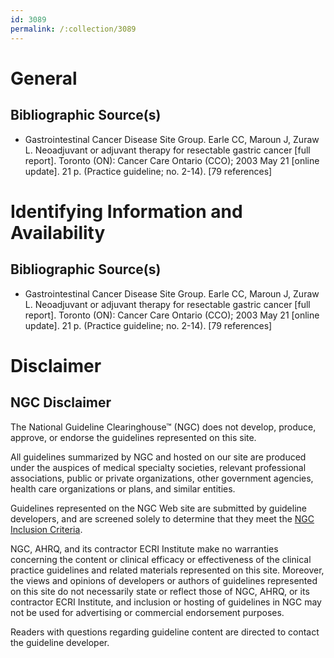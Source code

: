 ```yaml
---
id: 3089
permalink: /:collection/3089
---
```


# General

## Bibliographic Source(s)

- Gastrointestinal Cancer Disease Site Group. Earle CC, Maroun J, Zuraw L. Neoadjuvant or adjuvant therapy for resectable gastric cancer [full report]. Toronto (ON): Cancer Care Ontario (CCO); 2003 May 21 [online update]. 21 p. (Practice guideline; no. 2-14). [79 references]

# Identifying Information and Availability

## Bibliographic Source(s)

- Gastrointestinal Cancer Disease Site Group. Earle CC, Maroun J, Zuraw L. Neoadjuvant or adjuvant therapy for resectable gastric cancer [full report]. Toronto (ON): Cancer Care Ontario (CCO); 2003 May 21 [online update]. 21 p. (Practice guideline; no. 2-14). [79 references]

# Disclaimer

## NGC Disclaimer

The National Guideline Clearinghouse™ (NGC) does not develop, produce, approve, or endorse the guidelines represented on this site.

All guidelines summarized by NGC and hosted on our site are produced under the auspices of medical specialty societies, relevant professional associations, public or private organizations, other government agencies, health care organizations or plans, and similar entities.

Guidelines represented on the NGC Web site are submitted by guideline developers, and are screened solely to determine that they meet the [NGC Inclusion Criteria](/help-and-about/summaries/inclusion-criteria).

NGC, AHRQ, and its contractor ECRI Institute make no warranties concerning the content or clinical efficacy or effectiveness of the clinical practice guidelines and related materials represented on this site. Moreover, the views and opinions of developers or authors of guidelines represented on this site do not necessarily state or reflect those of NGC, AHRQ, or its contractor ECRI Institute, and inclusion or hosting of guidelines in NGC may not be used for advertising or commercial endorsement purposes.

Readers with questions regarding guideline content are directed to contact the guideline developer.

